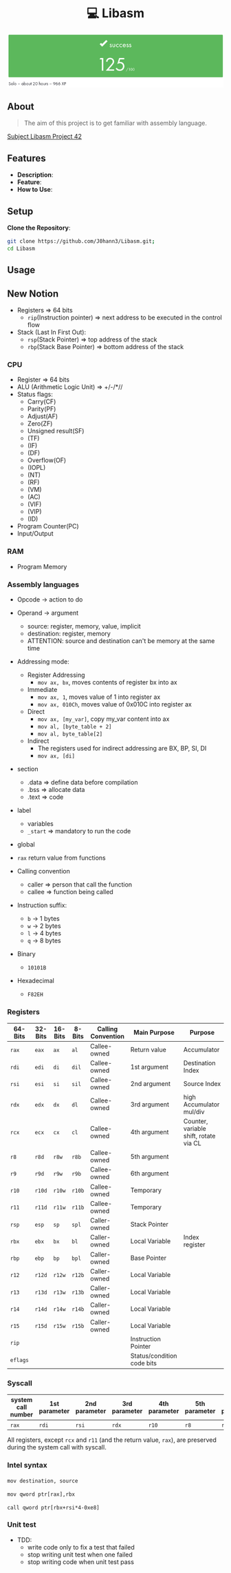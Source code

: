 <h1 align=center>💻 Libasm</h1>
<p align="center">
  <img src="img/libasm.png?raw=true"/>
</p>

## About

> The aim of this project is to get familiar with assembly language.

[Subject Libasm Project 42](libasm.pdf)


## Features
- **Description**: 
- **Feature**: 
- **How to Use**: 

## Setup

**Clone the Repository**:
```bash
git clone https://github.com/J0hann3/Libasm.git;
cd Libasm
```
## Usage

## New Notion
- Registers => 64 bits
	- `rip`(Instruction pointer) => next address to be executed in the control flow
- Stack (Last In First Out):
	- `rsp`(Stack Pointer) => top address of the stack
	- `rbp`(Stack Base Pointer) => bottom address of the stack

### CPU
- Register => 64 bits
- ALU (Arithmetic Logic Unit) => +/-/*//
- Status flags:
	- Carry(CF)
	- Parity(PF)
	- Adjust(AF)
	- Zero(ZF)
	- Unsigned result(SF)
	- (TF)
	- (IF)
	- (DF)
	- Overflow(OF)
	- (IOPL)
	- (NT)
	- (RF)
	- (VM)
	- (AC)
	- (VIF)
	- (VIP)
	- (ID)
- Program Counter(PC)
- Input/Output

### RAM
- Program Memory

### Assembly languages
- Opcode -> action to do
- Operand -> argument
	- source: register, memory, value, implicit
	- destination: register, memory
	- ATTENTION: source and destination can't be memory at the same time
- Addressing mode:
	- Register Addressing
		- `mov ax, bx`, moves contents of register bx into ax
	- Immediate
		- `mov ax, 1`, moves value of 1 into register ax
		- `mov ax, 010Ch`, moves value of 0x010C into register ax
	- Direct
		- `mov ax, [my_var]`, copy my_var content into ax
		- `mov al, [byte_table + 2]`
		- `mov al, byte_table[2]`
	- Indirect
		- The registers used for indirect addressing are BX, BP, SI, DI
		- `mov ax, [di]`

- section
	- .data => define data before compilation
	- .bss => allocate data
	- .text => code
- label
	- variables
	- `_start` => mandatory to run the code
- global
- `rax` return value from functions
- Calling convention
	- caller => person that call the function
	- callee => function being called
- Instruction suffix:
	- `b` -> 1 bytes
	- `w` -> 2 bytes
	- `l` -> 4 bytes
	- `q` -> 8 bytes
- Binary
	- `10101B`
- Hexadecimal
	- `F82EH`

### Registers

| 64-Bits | 32-Bits | 16-Bits | 8-Bits | Calling Convention |  Main Purpose | Purpose |
| --------| --------| --------| -------| -------------------| --------------| --------|
| `rax` | `eax` | `ax` | `al` | Callee-owned | Return value | Accumulator |
| `rdi` | `edi` | `di` | `dil` | Callee-owned | 1st argument | Destination Index |
| `rsi` | `esi` | `si` | `sil` | Callee-owned | 2nd argument | Source Index |
| `rdx` | `edx` | `dx` | `dl` | Callee-owned | 3rd argument | high Accumulator mul/div |
| `rcx` | `ecx` | `cx` | `cl` | Callee-owned | 4th argument | Counter, variable shift, rotate via CL |
| `r8` | `r8d` | `r8w` | `r8b` | Callee-owned | 5th argument|
| `r9` | `r9d` | `r9w` | `r9b` | Callee-owned | 6th argument|
| `r10` | `r10d` | `r10w` | `r10b` | Callee-owned | Temporary |
| `r11` | `r11d` | `r11w` | `r11b` | Callee-owned | Temporary |
| `rsp` | `esp` | `sp` | `spl` | Caller-owned | Stack Pointer |
| `rbx` | `ebx` | `bx` | `bl` | Caller-owned | Local Variable | Index register |
| `rbp` | `ebp` | `bp` | `bpl` | Caller-owned | Base Pointer |
| `r12` | `r12d` | `r12w` | `r12b` | Caller-owned | Local Variable |
| `r13` | `r13d` | `r13w` | `r13b` | Caller-owned | Local Variable |
| `r14` | `r14d` | `r14w` | `r14b` | Caller-owned | Local Variable |
| `r15` | `r15d` | `r15w` | `r15b` | Caller-owned | Local Variable |
| `rip` | | | | | Instruction Pointer |
| `eflags` | | | | | Status/condition code bits |

### Syscall

| system call number | 1st parameter | 2nd parameter | 3rd parameter | 4th parameter | 5th parameter | 6th parameter | result |
| ------------------|----------------|----------------|---------------|-------------|---------------|-------|-------------|
| `rax` | `rdi` | `rsi` | `rdx` | `r10` | `r8` | `r9` | `rax`|

All registers, except `rcx` and `r11` (and the return value, `rax`), are preserved during the system call with syscall. 

### Intel syntax

`mov destination, source`

`mov qword ptr[rax],rbx`

`call qword ptr[rbx+rsi*4-0xe8]`


### Unit test
- TDD:
	- write code only to fix a test that failed
	- stop writing unit test when one failed
	- stop writing code when unit test pass



